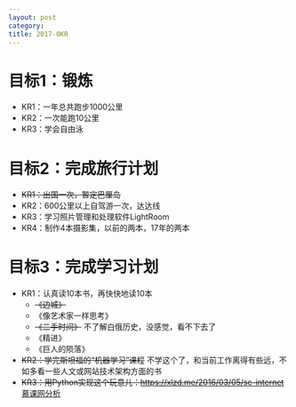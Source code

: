 ```yaml
---
layout: post
category: 
title: 2017-OKR
---
```


# 目标1：锻炼 

- KR1：一年总共跑步1000公里
- KR2：一次能跑10公里
- KR3：学会自由泳

# 目标2：完成旅行计划

- ~~KR1：出国一次，暂定巴厘岛~~
- KR2：600公里以上自驾游一次，达达线
- KR3：学习照片管理和处理软件LightRoom
- KR4：制作4本摄影集，以前的两本，17年的两本

# 目标3：完成学习计划

- KR1：认真读10本书，再快快地读10本
  - ~~《边城》~~
  - 《像艺术家一样思考》
  - ~~《二手时间》~~ 不了解白俄历史，没感觉，看不下去了
  - 《精进》
  - 《巨人的陨落》
- ~~KR2：学完斯坦福的“机器学习”课程~~ 不学这个了，和当前工作离得有些远，不如多看一些人文或网站技术架构方面的书  
- ~~KR3：用Python实现这个玩意儿：https://xlzd.me/2016/03/05/sc-internet~~ [慕课网分析](http://laichendong.com/python/2017/03/13/imooc-analyse-by-python/)

